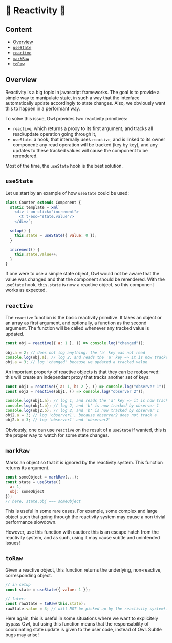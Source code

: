 # 🦉 Reactivity 🦉

## Content

- [Overview](#overview)
- [`useState`](#usestate)
- [`reactive`](#reactive)
- [`markRaw`](#markraw)
- [`toRaw`](#toraw)

## Overview

Reactivity is a big topic in javascript frameworks. The goal is to provide a
simple way to manipulate state, in such a way that the interface automatically
update accordingly to state changes. Also, we obviously want this to happen in
a performant way.

To solve this issue, Owl provides two reactivity primitives:

- `reactive`, which returns a proxy to its first argument, and tracks all read/update
  operation going through it,
- `useState`: a hook, that internally uses `reactive`, and is linked to its
  owner component: any read operation will be tracked (key by key), and any
  updates to these tracked values will cause the component to be rerendered.

Most of the time, the `useState` hook is the best solution.

## `useState`

Let us start by an example of how `useState` could be used:

```js
class Counter extends Component {
  static template = xml`
    <div t-on-click="increment">
      <t t-esc="state.value"/>
    </div>`;

  setup() {
    this.state = useState({ value: 0 });
  }

  increment() {
    this.state.value++;
  }
}
```

If one were to use a simple state object, Owl would not be aware that the value
was changed and that the component should be rerendered. With the `useState`
hook, `this.state` is now a reactive object, so this component works as expected.

## `reactive`

The `reactive` function is the basic reactivity primitive. It takes an object
or an array as first argument, and optionally, a function as the second argument.
The function will be called whenever any tracked value is updated.

```js
const obj = reactive({ a: 1 }, () => console.log("changed"));

obj.a = 2; // does not log anything: the 'a' key was not read
console.log(obj.a); // log 2, and reads the 'a' key => it is now tracked
obj.a = 3; // log 'changed' because we updated a tracked value
```

An important property of reactive objects is that they can be reobserved: this
will create an independant proxy that tracks another set of keys:

```js
const obj1 = reactive({ a: 1, b: 2 }, () => console.log("observer 1"));
const obj2 = reactive(obj1, () => console.log("observer 2"));

console.log(obj1.a); // log 1, and reads the 'a' key => it is now tracked by observer 1
console.log(obj1.b); // log 2, and 'b' is now tracked by observer 1
console.log(obj2.b); // log 2, and 'b' is now tracked by observer 1
obj2.a = 3; // log 'observer1', because observer2 does not track a
obj2.b = 3; // log 'observer1' and 'observer2'
```

Obviously, one can use `reactive` on the result of a `useState` if wanted, this
is the proper way to watch for some state changes.

## `markRaw`

Marks an object so that it is ignored by the reactivity system. This function returns its argument.

```js
const someObject = markRaw(...);
const state = useState({
  a: 1,
  obj: someObject
});
// here, state.obj === someObject
```

This is useful in some rare cases. For example, some complex and large object such
that going through the reactivity system may cause a non trivial performance slowdown.

However, use this function with caution: this is an escape hatch from the reactivity
system, and as such, using it may cause subtle and unintended issues!

## `toRaw`

Given a reactive object, this function returns the underlying, non-reactive,
corresponding object.

```js
// in setup
const state = useState({ value: 1 });

// later:
const rawState = toRaw(this.state);
rawState.value = 3; // will NOT be picked up by the reactivity system!!!
```

Here again, this is useful in some situations where we want to explicitely bypass
Owl, but using this function means that the responsability of coordinating
state update is given to the user code, instead of Owl. Subtle bugs may arise!

